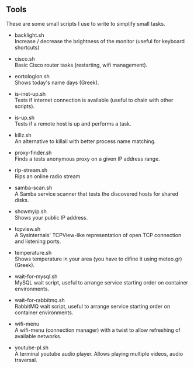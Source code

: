 ## Tools
These are some small scripts I use to write to simplify small tasks.

- backlight.sh  
  Increase / decrease the brightness of the monitor (useful for keyboard shortcuts)

- cisco.sh  
  Basic Cisco router tasks (restarting, wifi management).

- eortologion.sh  
  Shows today's name days (Greek).

- is-inet-up.sh  
  Tests if internet connection is available (useful to chain with other scripts).

- is-up.sh  
  Tests if a remote host is up and performs a task.

- killz.sh  
  An alternative to killall with better process name matching.

- proxy-finder.sh  
  Finds a tests anonymous proxy on a given IP address range.

- rip-stream.sh  
  Rips an online radio stream

- samba-scan.sh  
  A Samba service scanner that tests the discovered hosts for shared disks.

- showmyip.sh  
  Shows your public IP address.

- tcpview.sh  
  A Sysinternals' TCPView-like representation of open TCP connection and listening ports.

- temperature.sh  
  Shows temperature in your area (you have to difine it using meteo.gr) (Greek).

- wait-for-mysql.sh  
  MySQL wait script, useful to arrange service starting order on container environments.

- wait-for-rabbitmq.sh  
  RabbitMQ wait script, useful to arrange service starting order on container environments.

- wifi-menu  
  A wifi-menu (connection manager) with a twist to allow refreshing of available networks.

- youtube-pl.sh  
  A terminal youtube audio player. Allows playing multiple videos, audio traversal.

